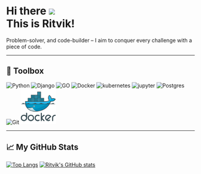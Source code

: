 # Hi there <img src="https://raw.githubusercontent.com/MartinHeinz/MartinHeinz/master/wave.gif" width="45"> <br />This is Ritvik!

Problem-solver, and code-builder – I aim to conquer every challenge with a piece of code.

---
## 🧰 Toolbox

<img src="https://cdn.jsdelivr.net/gh/devicons/devicon/icons/python/python-original.svg" alt="Python" width="95" height="95"/> <img src="https://cdn.worldvectorlogo.com/logos/django.svg" alt="Django" width="95" height="95"/> <img src="https://cdn.jsdelivr.net/gh/devicons/devicon/icons/go/go-original.svg" alt="GO" width="95" height="95"/> <img src="https://cdn.jsdelivr.net/gh/devicons/devicon/icons/docker/docker-original.svg" alt="Docker" width="95" height="95"/> 
<img src="https://www.vectorlogo.zone/logos/kubernetes/kubernetes-icon.svg" alt="kubernetes" width="95" height="95"/>
<img src="https://cdn.jsdelivr.net/gh/devicons/devicon/icons/jupyter/jupyter-original.svg" alt="jupyter" width="95" height="95"/> <img src="https://cdn.jsdelivr.net/gh/devicons/devicon/icons/postgresql/postgresql-original.svg" alt="Postgres" width="95" height="95"/> 
<img src="https://cdn.jsdelivr.net/gh/devicons/devicon/icons/git/git-original-wordmark.svg" alt="Git" width="95" height="95"/>
<img src="https://raw.githubusercontent.com/devicons/devicon/master/icons/docker/docker-original-wordmark.svg" alt="docker" width="95" height="95"/>

---

## &#x1f4c8; My GitHub Stats

[![Top Langs](https://github-readme-stats.vercel.app/api/top-langs/?username=ritvikdayal&hide=java,html,css&theme=radical)](https://github.com/anuraghazra/github-readme-stats) [![Ritvik's GitHub stats](https://github-readme-stats.vercel.app/api?username=ritvikdayal&theme=radical)](https://github.com/anuraghazra/github-readme-stats)

